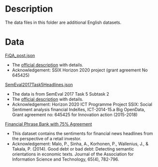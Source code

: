 # Description
The data files in this folder are additional English datasets.

# Data
[FiQA_post.json](./FiQA_post.json)
- The [official description](https://sites.google.com/view/fiqa/home) with details.
- Acknowledgement: SSIX Horizon 2020 project (grant agreement No 645425)

[SemEval2017Task5Headlines.json](./SemEval2017Task5Headlines.json)
- The data is from SemEval 2017 Task 5 Subtask 2
- The [official description](https://alt.qcri.org/semeval2017/task5/) with details.
- Acknowledgement: Horizon 2020 ICT Programme Project SSIX: Social Sentiment analysis financial IndeXes, ICT-2014-15.a Big OpenData, Grant agreement no: 645425 for Innovation action (2015-2018)

[Financial Phrase Bank with 75% Agreement](./Sentences_75Agree.txt)
- This dataset contains the sentiments for financial news headlines from the perspective of a retail investor.
- Acknowledgement: Malo, P., Sinha, A., Korhonen, P., Wallenius, J., & Takala, P. (2014). Good debt or bad debt: Detecting semantic orientations in economic texts. Journal of the Association for Information Science and Technology, 65(4), 782-796.
